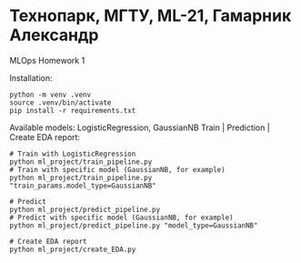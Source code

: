 Технопарк, МГТУ, ML-21, Гамарник Александр
===================================

MLOps Homework 1

Installation:
~~~
python -m venv .venv
source .venv/bin/activate
pip install -r requirements.txt
~~~

Available models: LogisticRegression, GaussianNB
Train | Prediction | Create EDA report:
~~~
# Train with LogisticRegression
python ml_project/train_pipeline.py
# Train with specific model (GaussianNB, for example)
python ml_project/train_pipeline.py "train_params.model_type=GaussianNB"

# Predict
python ml_project/predict_pipeline.py
# Predict with specific model (GaussianNB, for example)
python ml_project/predict_pipeline.py "model_type=GaussianNB"

# Create EDA report
python ml_project/create_EDA.py
~~~
